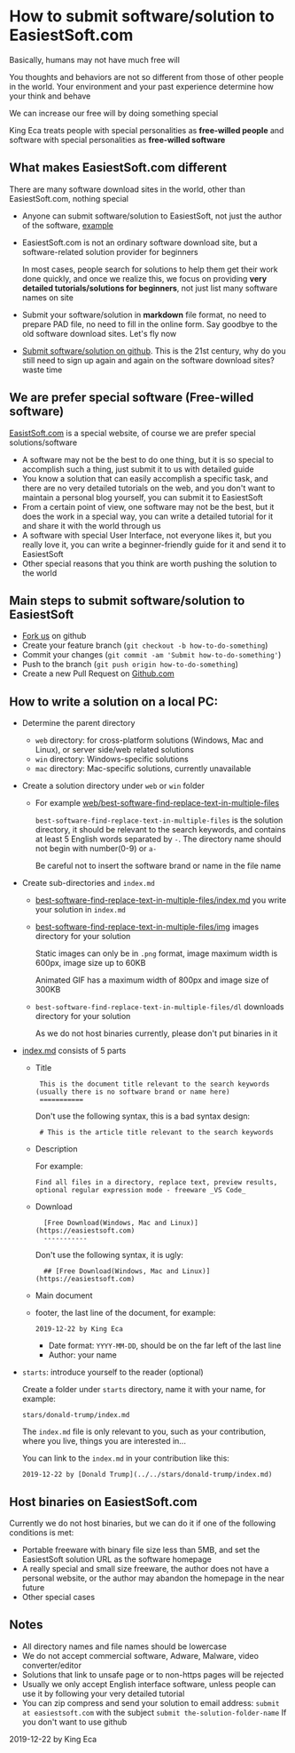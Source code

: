 How to submit software/solution to EasiestSoft.com
===========

Basically, humans may not have much free will

You thoughts and behaviors are not so different from those of other people in the world. Your environment and your past experience determine how your think and behave

We can increase our free will by doing something special

King Eca treats people with special personalities as **free-willed people** and software with special personalities as **free-willed software**

What makes EasiestSoft.com different
--------

There are many software download sites in the world, other than EasiestSoft.com, nothing special

- Anyone can submit software/solution to EasiestSoft, not just the author of the software, [example](https://easiestsoft.com/web/best-software-find-replace-text-in-multiple-files/)

- EasiestSoft.com is not an ordinary software download site, but a software-related solution provider for beginners

  In most cases, people search for solutions to help them get their work done quickly, and once we realize this, we focus on providing **very detailed tutorials/solutions for beginners**, not just list many software names on site

- Submit your software/solution in **markdown** file format, no need to prepare PAD file, no need to fill in the online form. Say goodbye to the old software download sites. Let's fly now

- [Submit software/solution on github](https://github.com/EasiestSoft/submit-software-to-easiestsoft.com). This is the 21st century, why do you still need to sign up again and again on the software download sites? waste time

We are prefer special software (Free-willed software)
-----------

[EasistSoft.com](https://easiestsoft.com) is a special website, of course we are prefer special solutions/software

- A software may not be the best to do one thing, but it is so special to accomplish such a thing, just submit it to us with detailed guide
- You know a solution that can easily accomplish a specific task, and there are no very detailed tutorials on the web, and you don't want to maintain a personal blog yourself, you can submit it to EasiestSoft
- From a certain point of view, one software may not be the best, but it does the work in a special way, you can write a detailed tutorial for it and share it with the world through us
- A software with special User Interface, not everyone likes it, but you really love it, you can write a beginner-friendly guide for it and send it to EasiestSoft
- Other special reasons that you think are worth pushing the solution to the world

Main steps to submit software/solution to EasiestSoft
----------

- [Fork us](https://github.com/EasiestSoft/submit-software-to-easiestsoft.com) on github
- Create your feature branch (`git checkout -b how-to-do-something`)
- Commit your changes (`git commit -am 'Submit how-to-do-something'`)
- Push to the branch (`git push origin how-to-do-something`)
- Create a new Pull Request on [Github.com](https://github.com/EasiestSoft/submit-software-to-easiestsoft.com)

How to write a solution on a local PC:
---------------

- Determine the parent directory
  - `web` directory: for cross-platform solutions (Windows, Mac and Linux), or server side/web related solutions
  - `win` directory: Windows-specific solutions
  - `mac` directory: Mac-specific solutions, currently unavailable
- Create a solution directory under `web` or `win` folder
  - For example [web/best-software-find-replace-text-in-multiple-files](https://github.com/EasiestSoft/submit-software-to-easiestsoft.com/tree/master/web/best-software-find-replace-text-in-multiple-files)

    `best-software-find-replace-text-in-multiple-files` is the solution directory, it should be relevant to the search keywords, and contains at least 5 English words separated by `-`. The directory name should not begin with number(0-9) or `a-`

    Be careful not to insert the software brand or name in the file name
- Create sub-directories and `index.md`
  - [best-software-find-replace-text-in-multiple-files/index.md](https://raw.githubusercontent.com/EasiestSoft/submit-software-to-easiestsoft.com/master/web/best-software-find-replace-text-in-multiple-files/index.md) you write your solution in `index.md`
  - [best-software-find-replace-text-in-multiple-files/img](https://github.com/EasiestSoft/submit-software-to-easiestsoft.com/tree/master/web/best-software-find-replace-text-in-multiple-files/img) images directory for your solution

    Static images can only be in `.png` format, image maximum width is 600px, image size up to 60KB

    Animated GIF has a maximum width of 800px and image size of 300KB
  - `best-software-find-replace-text-in-multiple-files/dl` downloads directory for your solution

    As we do not host binaries currently, please don't put binaries in it

- [index.md](https://raw.githubusercontent.com/EasiestSoft/submit-software-to-easiestsoft.com/master/web/best-software-find-replace-text-in-multiple-files/index.md) consists of 5 parts
   - Title

          This is the document title relevant to the search keywords (usually there is no software brand or name here)
          ===========

      Don't use the following syntax, this is a bad syntax design:

          # This is the article title relevant to the search keywords

  - Description

    For example:

        Find all files in a directory, replace text, preview results, optional regular expression mode - freeware _VS Code_

  - Download

          [Free Download(Windows, Mac and Linux)](https://easiestsoft.com)
          -----------

      Don't use the following syntax, it is ugly:

          ## [Free Download(Windows, Mac and Linux)](https://easiestsoft.com)

  - Main document
  - footer, the last line of the document, for example:

     `2019-12-22 by King Eca`

      - Date format: `YYYY-MM-DD`, should be on the far left of the last line
      - Author: your name

- `starts`: introduce yourself to the reader (optional)

  Create a folder under `starts` directory, name it with your name, for example:

  `stars/donald-trump/index.md`

  The `index.md` file is only relevant to you, such as your contribution, where you live, things you are interested in...

  You can link to the `index.md` in your contribution like this:

      2019-12-22 by [Donald Trump](../../stars/donald-trump/index.md)

Host binaries on EasiestSoft.com
--------

Currently we do not host binaries, but we can do it if one of the following conditions is met:

- Portable freeware with binary file size less than 5MB, and set the EasiestSoft solution URL as the software homepage
- A really special and small size freeware, the author does not have a personal website, or the author may abandon the homepage in the near future
- Other special cases

Notes
-----

- All directory names and file names should be lowercase
- We do not accept commercial software, Adware, Malware, video converter/editor
- Solutions that link to unsafe page or to non-https pages will be rejected
- Usually we only accept English interface software, unless people can use it by following your very detailed tutorial
- You can zip compress and send your solution to email address: `submit at easiestsoft.com` with the subject `submit the-solution-folder-name` If you don't want to use github

2019-12-22 by King Eca
